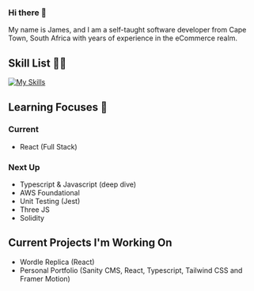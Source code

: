 ### Hi there 👋

My name is James, and I am a self-taught software developer from Cape Town, South Africa with years of experience in the eCommerce realm.

## Skill List ✍🏼
[![My Skills](https://skillicons.dev/icons?i=js,html,css,git,react,bitbucket,github,ts,nextjs,nodejs&perline=5)](https://skillicons.dev)
## Learning Focuses 🧠
### Current
- React (Full Stack) 

### Next Up
- Typescript & Javascript (deep dive)
- AWS Foundational
- Unit Testing (Jest)
- Three JS
- Solidity 

## Current Projects I'm Working On
- Wordle Replica (React)
- Personal Portfolio (Sanity CMS, React, Typescript, Tailwind CSS and Framer Motion) 

<!--
**james-conacher/james-conacher** is a ✨ _special_ ✨ repository because its `README.md` (this file) appears on your GitHub profile.

Here are some ideas to get you started:

- 🔭 I’m currently working on ...
- 🌱 I’m currently learning ...
- 👯 I’m looking to collaborate on ...
- 🤔 I’m looking for help with ...
- 💬 Ask me about ...
- 📫 How to reach me: ...
- 😄 Pronouns: ...
- ⚡ Fun fact: ...
-->
